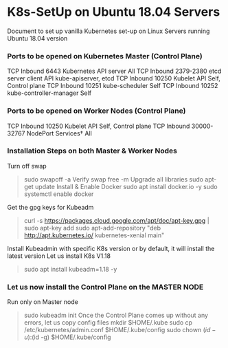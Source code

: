# K8s-SetUp on Ubuntu 18.04 Servers

Document to set up vanilla Kubernetes set-up on Linux Servers running Ubuntu 18.04 version

### Ports to be opened on Kubernetes Master (Control Plane)

TCP	Inbound	6443	Kubernetes API server	All
TCP	Inbound	2379-2380	etcd server client API	kube-apiserver, etcd
TCP	Inbound	10250	Kubelet API	Self, Control plane
TCP	Inbound	10251	kube-scheduler	Self
TCP	Inbound	10252	kube-controller-manager	Self

### Ports to be opened on Worker Nodes (Control Plane)

TCP	Inbound	10250	Kubelet API	Self, Control plane
TCP	Inbound	30000-32767	NodePort Services†	All

### Installation Steps on both Master & Worker Nodes

  Turn off swap
  >sudo swapoff -a
  Verify swap
  >free -m
  Upgrade all libraries
  >sudo apt-get update 
  Install & Enable Docker
  >sudo apt install docker.io -y
  >sudo systemctl enable docker
  
  Get the gpg keys for Kubeadm
  >curl -s https://packages.cloud.google.com/apt/doc/apt-key.gpg | sudo apt-key add
  >sudo apt-add-repository "deb http://apt.kubernetes.io/ kubernetes-xenial main"
  
  Install Kubeadmin with specific K8s version or by default, it will install the latest version
  Let us install K8s V1.18
  >sudo apt install kubeadm=1.18 -y
  

### Let us now install the Control Plane on the MASTER NODE

  Run only on Master node
  >sudo kubeadm init
  Once the Control Plane comes up without any errors, let us copy config files
  >mkdir $HOME/.kube
  >sudo cp /etc/kubernetes/admin.conf $HOME/.kube/config
  >sudo chown $(id -u):$(id -g) $HOME/.kube/config
  
